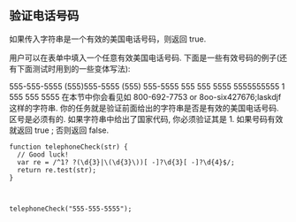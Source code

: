 ## 验证电话号码
如果传入字符串是一个有效的美国电话号码，则返回 true.

用户可以在表单中填入一个任意有效美国电话号码. 下面是一些有效号码的例子(还有下面测试时用到的一些变体写法):

555-555-5555
(555)555-5555
(555) 555-5555
555 555 5555
5555555555
1 555 555 5555
在本节中你会看见如 800-692-7753 or 8oo-six427676;laskdjf这样的字符串. 你的任务就是验证前面给出的字符串是否是有效的美国电话号码. 区号是必须有的. 如果字符串中给出了国家代码, 你必须验证其是 1. 如果号码有效就返回 true ; 否则返回 false.
```
function telephoneCheck(str) {
  // Good luck!
  var re = /^1? ?(\d{3}|\(\d{3}\))[ -]?\d{3}[ -]?\d{4}$/;
  return re.test(str);
}



telephoneCheck("555-555-5555");

```